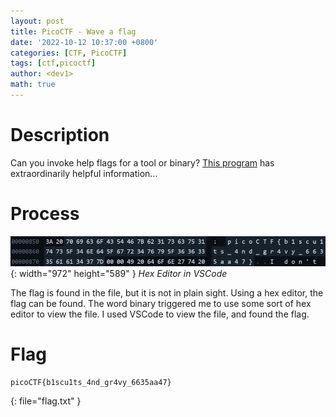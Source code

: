 ```yaml
---
layout: post
title: PicoCTF - Wave a flag
date: '2022-10-12 10:37:00 +0800'
categories: [CTF, PicoCTF]
tags: [ctf,picoctf]     
author: <dev1>
math: true
---
```

# Description
Can you invoke help flags for a tool or binary? [This program](https://mercury.picoctf.net/static/1b1b6b2b4b3b4b3b4b3b4b3b4b3b4b3b/warm) has extraordinarily helpful information...

# Process
![Wave a flag](/assets/img/WaveAFlag.png){: width="972" height="589" }
_Hex Editor in VSCode_

The flag is found in the file, but it is not in plain sight. Using a hex editor, the flag can be found.
The word binary triggered me to use some sort of hex editor to view the file. I used VSCode to view the file, and found the flag.

# Flag
```
picoCTF{b1scu1ts_4nd_gr4vy_6635aa47}
```
{: file="flag.txt" }